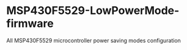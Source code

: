 # MSP430F5529-LowPowerMode-firmware
 All MSP430F5529 microcontroller power saving modes configuration
